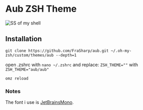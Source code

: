 # Aub ZSH Theme

![SS of my shell](https://i.imgur.com/yeCp5rk.png)

## Installation
```
git clone https://github.com/FraSharp/aub.git ~/.oh-my-zsh/custom/themes/aub --depth=1
```
open .zshrc with `nano ~/.zshrc` and replace: `ZSH_THEME=""` with `ZSH_THEME="aub/aub"`

```
omz reload
```

### Notes
The font i use is [JetBrainsMono](https://github.com/JetBrains/JetBrainsMono).
